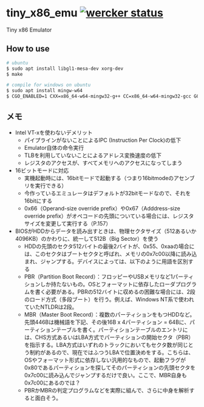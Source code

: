# tiny_x86_emu [![wercker status](https://app.wercker.com/status/7ac504b68746c744dd7dc4b5e52e4735/s/master "wercker status")](https://app.wercker.com/project/byKey/7ac504b68746c744dd7dc4b5e52e4735)

Tiny x86 Emulator

## How to use

```bash
# ubuntu
$ sudo apt install libgl1-mesa-dev xorg-dev
$ make

# compile for windows on ubuntu
$ sudo apt install mingw-w64
$ CGO_ENABLED=1 CXX=x86_64-w64-mingw32-g++ CC=x86_64-w64-mingw32-gcc GOOS=windows GOARCH=amd64 go build
```


## メモ

- Intel VT-xを使わないデメリット
  - パイプラインがないことによるIPC (Instruction Per Clock)の低下
  - Emulator自体の命令実行
  - TLBを利用していないことによるアドレス変換速度の低下
  - レジスタのアクセスが、すべてメモリへのアクセスになってしまう
- 16ビットモードに対応
  - 実機起動時には、16bitモードで起動する（つまり16bitmodeのアセンブリを実行できる）
  - 今作っているエミュレータはデフォルトが32bitモードなので、それを16bitにする
  - 0x66（Operand-size override prefix）や0x67（Adddress-size override prefix）がオペコードの先頭についている場合には、レジスタサイズを変更して実行する（P.157）
- BIOSがHDDからデータを読み出すときは、物理セクタサイズ（512あるいか4096KB）のかわりに、統一して512B（Big Sector）を使う
  - HDDの先頭のセクタ512バイトの最後2バイトが、0x55、0xaaの場合には、このセクタはブートセクタと呼ばれ、メモリの0x7c00以降に読み込まれ、ジャンプする。デバイスによっては、以下のように用語を区別する
  - PBR（Partition Boot Record）：フロッピーやUSBメモリなど1パーティションしか持たないもの。OSとフォーマットに依存したローダプログラムを書く必要がある。PBRの512バイトに収めるの困難な場合には、2段のロード方式（多段ブート）を行う。例えば、Windows NT系で使われていたNTLDRは2段。
  - MBR（Master Boot Record）：複数のパーティションをもつHDDなど。先頭446Bは機械語を下記、その後16B x 4パーティション = 64Bに、パーティションテーブルを書く。パーティションテーブルのエントリには、CHS方式あるいはLBA方式でパーティションの開始セクタ（PBR）を指示する。LBA方式はいずれのトラックにおいてもセクタ数が同じとう制約があるので、現在ではふつうLBAで位置決めをする。こちらは、OSやフォーマット形式に依存しない汎用的なもので、起動フラグが0x80であるパーティションを探してそのパーティションの先頭セクタを0x7c00に読み込んでジャンプするだけで良い。ここで、MBR自身も0x7c00にあるのでは？
  - PBRかMBRの判定プログラムなどを実際に組んで、さらに中身を解析すると面白そう。
